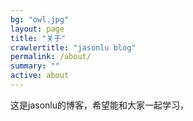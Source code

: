 ```yaml
---
bg: "owl.jpg"
layout: page
title: "关于"
crawlertitle: "jasonlu blog"
permalink: /about/
summary: ""
active: about
---
```


这是jasonlu的博客，希望能和大家一起学习，
